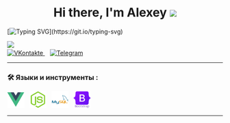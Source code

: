 <h1 align="center">Hi there, I'm Alexey 
<img src="https://github.com/blackcater/blackcater/raw/main/images/Hi.gif" height="32"/></h1>


[![Typing SVG](https://readme-typing-svg.demolab.com?font=Fira+Code&weight=300&size=18&duration=3000&color=2A2A2A&multiline=true&width=435&height=150&lines=%D0%9F%D1%80%D0%B8%D0%B2%D0%B5%D1%82%2C+%D0%BC%D0%B5%D0%BD%D1%8F+%D0%B7%D0%BE%D0%B2%D1%83%D1%82+%D0%90%D0%BB%D0%B5%D0%BA%D1%81%D0%B5%D0%B9%2C;%D1%8F+Frontend+%D1%80%D0%B0%D0%B7%D1%80%D0%B0%D0%B1%D0%BE%D1%82%D1%87%D0%B8%D0%BA;)](https://git.io/typing-svg)



<img src="https://sun1-15.userapi.com/o9LYgqI4c1rwPrsAwBNMu2NVEkN5nQJgRExMfg/GKccK_XB9o4.png">
<div id="badges" class="social-media">
  <a href="https://vk.com/albannikov" target="_blank">
    <img src="https://img.shields.io/badge/вконтакте-%232E87FB.svg?&style=for-the-badge&logo=vk&logoColor=white" alt="VKontakte" title="VKontakte" />    
  </a>&nbsp;&nbsp;
  <a href="https://t.me/al_bannikov" target="_blank">
    <img src="https://img.shields.io/badge/Telegram-2CA5E0?style=for-the-badge&logo=telegram&logoColor=white" alt="Telegram" title="Telegram" />
  </a>  
</div>

---

### 🛠️ Языки и инструменты :
     
<div class="tools">
  <img src="https://github.com/devicons/devicon/blob/master/icons/vuejs/vuejs-original.svg" alt="Vue.js" title="Vue.js"  width="40" height="40" />&nbsp;&nbsp;
  <img src="https://github.com/devicons/devicon/blob/master/icons/nodejs/nodejs-original.svg" alt="Node js" title="Node js"  width="40" height="40" />&nbsp;&nbsp;
  <img src="https://github.com/devicons/devicon/blob/master/icons/mysql/mysql-original-wordmark.svg" alt="MySQL" title="MySQL"  width="40" height="40" />&nbsp;&nbsp;
  <img src="https://github.com/devicons/devicon/blob/master/icons/bootstrap/bootstrap-original-wordmark.svg" alt="Bootstrap" title="Bootstrap" width="40" height="40" 
</div>

---
